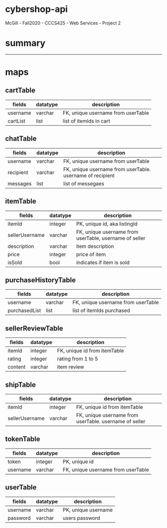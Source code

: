 # cybershop-api
McGill - Fall2020 - CCCS425 - Web Services - Project 2

# summary

---

# maps

## cartTable
| fields | datatype | description |
| --- | --- | --- |
| username | varchar | FK, unique username from userTable |
| cartList | list | list of itemIds in cart |

## chatTable
| fields | datatype | description |
| --- | --- | --- |
| username | varchar | FK, unique username from userTable |
| recipient | varchar | FK, unique username from userTable. username of recipient | 
| messages | list | list of messegaes |

## itemTable
| fields | datatype | description |
| --- | --- | --- |
| itemId | integer | PK, unique id, aka listingId |
| sellerUsername | varchar | FK, unique username from userTable, username of seller |
| description | varchar | item description |
| price | integer | price of item |
| isSold | bool | indicates if item is sold |

## purchaseHistoryTable
| fields | datatype | description |
| --- | --- | --- |
| username | varchar | FK, unique username from userTable |
| purchasedList | list | list of itemIds purchased |

## sellerReviewTable
| fields | datatype | description |
| --- | --- | --- |
| itemId | integer | FK, unique id from itemTable |
| rating | integer | rating from 1 to 5 |
| content | varchar | item review |

## shipTable
| fields | datatype | description |
| --- | --- | --- |
| itemId | integer | FK, unique id from itemTable |
| sellerUsername | varchar | FK, unique username from userTable. username of seller |

## tokenTable
| fields | datatype | description |
| --- | --- | --- |
| token | integer | PK, unique id |
| username | varchar | FK, unique username from userTable |

## userTable
| fields | datatype | description |
| --- | --- | --- |
| username | varchar | PK, unique username |
| password | varchar | users password |

